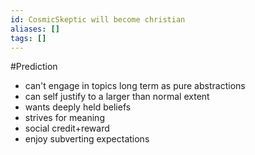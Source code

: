```yaml
---
id: CosmicSkeptic will become christian
aliases: []
tags: []
---
```


#Prediction

- can't engage in topics long term as pure abstractions
- can self justify to a larger than normal extent
- wants deeply held beliefs
- strives for meaning
- social credit+reward
- enjoy subverting expectations

